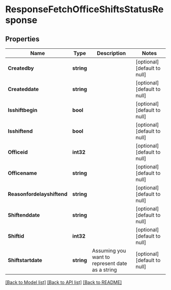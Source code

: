 # ResponseFetchOfficeShiftsStatusResponse

## Properties
Name | Type | Description | Notes
------------ | ------------- | ------------- | -------------
**Createdby** | **string** |  | [optional] [default to null]
**Createddate** | **string** |  | [optional] [default to null]
**Isshiftbegin** | **bool** |  | [optional] [default to null]
**Isshiftend** | **bool** |  | [optional] [default to null]
**Officeid** | **int32** |  | [optional] [default to null]
**Officename** | **string** |  | [optional] [default to null]
**Reasonfordelayshiftend** | **string** |  | [optional] [default to null]
**Shiftenddate** | **string** |  | [optional] [default to null]
**Shiftid** | **int32** |  | [optional] [default to null]
**Shiftstartdate** | **string** | Assuming you want to represent date as a string | [optional] [default to null]

[[Back to Model list]](../README.md#documentation-for-models) [[Back to API list]](../README.md#documentation-for-api-endpoints) [[Back to README]](../README.md)



